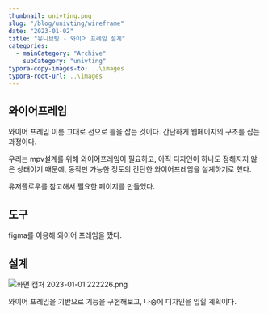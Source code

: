 ```yaml
---
thumbnail: univting.png
slug: "/blog/univting/wireframe"
date: "2023-01-02"
title: "유니브팅 - 와이어 프레임 설계"
categories:
  - mainCategory: "Archive"
    subCategory: "univting"
typora-copy-images-to: ..\images
typora-root-url: ..\images
---
```


## 와이어프레임

와이어 프레임 이름 그대로 선으로 틀을 잡는 것이다. 간단하게 웹페이지의 구조를 잡는 과정이다.

우리는 mpv설계를 위해 와이어프레임이 필요하고, 아직 디자인이 하나도 정해지지 않은 상태이기 때문에, 동작만 가능한 정도의 간단한 와이어프레임을 설계하기로 했다.

유저플로우를 참고해서 필요한 페이지를 만들었다.

## 도구

figma를 이용해 와이어 프레임을 짰다.

## 설계

![화면 캡처 2023-01-01 222226.png](../images/univting2.png)

와이어 프레임을 기반으로 기능을 구현해보고, 나중에 디자인을 입힐 계획이다.
